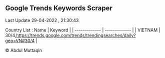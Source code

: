 

## Google Trends Keywords Scraper 
 
Last Update 29-04-2022 , 21:30:43

Country List :
 Name  | Keyword |
| ------------- | ------------- |
| VIETNAM | 30/4,https://trends.google.com/trends/trendingsearches/daily?geo=VN#30/4 |



© Abdul Muttaqin 
